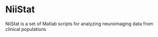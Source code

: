 NiiStat
=======

NiiStat is a set of Matlab scripts for analyzing neuroimaging data from clinical populations
